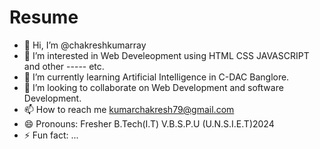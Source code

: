 # Resume
- 👋 Hi, I’m @chakreshkumarray
- 👀 I’m interested in Web Develeopment using HTML CSS JAVASCRIPT and other ----- etc.
- 🌱 I’m currently learning  Artificial Intelligence in C-DAC Banglore.
- 💞️ I’m looking to collaborate on Web Development and software Development.
- 📫 How to reach me kumarchakresh79@gmail.com
- 😄 Pronouns: Fresher B.Tech(I.T) V.B.S.P.U (U.N.S.I.E.T)2024
- ⚡ Fun fact: ...

<!---
chakreshkumarray/chakreshkumarray is a ✨ special ✨ repository because its `README.md` https://github.com/chakreshkumarray appears on your GitHub profile.
You can click the Preview link to take a look at your changes.
--->
